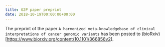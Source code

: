 ```yaml
---
title: G2P paper preprint
date: 2018-10-19T00:00:00+00:00
---
```

The preprint of the paper `A harmonized meta-knowledgebase of clinical interpretations of cancer genomic variants` has been posted to (bioRxiv)[https://www.biorxiv.org/content/10.1101/366856v2].
